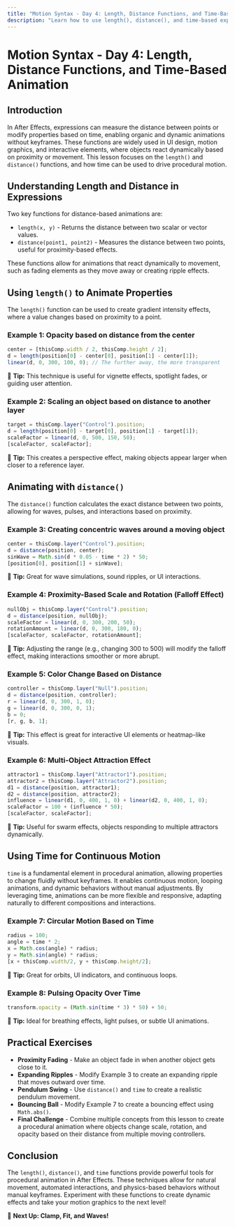 ```yaml
---
title: "Motion Syntax - Day 4: Length, Distance Functions, and Time-Based Animation"
description: "Learn how to use length(), distance(), and time-based expressions in After Effects for dynamic, procedural animation."
---
```


# Motion Syntax - Day 4: Length, Distance Functions, and Time-Based Animation

## Introduction

In After Effects, expressions can measure the distance between points or modify properties based on time, enabling organic and dynamic animations without keyframes. These functions are widely used in UI design, motion graphics, and interactive elements, where objects react dynamically based on proximity or movement. This lesson focuses on the `length()` and `distance()` functions, and how time can be used to drive procedural motion.

## Understanding Length and Distance in Expressions

Two key functions for distance-based animations are:

- `length(x, y)` - Returns the distance between two scalar or vector values.
- `distance(point1, point2)` - Measures the distance between two points, useful for proximity-based effects.

These functions allow for animations that react dynamically to movement, such as fading elements as they move away or creating ripple effects.

## Using `length()` to Animate Properties

The `length()` function can be used to create gradient intensity effects, where a value changes based on proximity to a point.

### Example 1: Opacity based on distance from the center

```javascript
center = [thisComp.width / 2, thisComp.height / 2];
d = length(position[0] - center[0], position[1] - center[1]);
linear(d, 0, 300, 100, 0); // The further away, the more transparent
```

📌 **Tip:** This technique is useful for vignette effects, spotlight fades, or guiding user attention.

### Example 2: Scaling an object based on distance to another layer

```javascript
target = thisComp.layer("Control").position;
d = length(position[0] - target[0], position[1] - target[1]);
scaleFactor = linear(d, 0, 500, 150, 50);
[scaleFactor, scaleFactor];
```

📌 **Tip:** This creates a perspective effect, making objects appear larger when closer to a reference layer.

## Animating with `distance()`

The `distance()` function calculates the exact distance between two points, allowing for waves, pulses, and interactions based on proximity.

### Example 3: Creating concentric waves around a moving object

```javascript
center = thisComp.layer("Control").position;
d = distance(position, center);
sinWave = Math.sin(d * 0.05 - time * 2) * 50;
[position[0], position[1] + sinWave];
```

📌 **Tip:** Great for wave simulations, sound ripples, or UI interactions.

### Example 4: Proximity-Based Scale and Rotation (Falloff Effect)

```javascript
nullObj = thisComp.layer("Control").position;
d = distance(position, nullObj);
scaleFactor = linear(d, 0, 300, 200, 50);
rotationAmount = linear(d, 0, 300, 180, 0);
[scaleFactor, scaleFactor, rotationAmount];
```

📌 **Tip:** Adjusting the range (e.g., changing 300 to 500) will modify the falloff effect, making interactions smoother or more abrupt.

### Example 5: Color Change Based on Distance

```javascript
controller = thisComp.layer("Null").position;
d = distance(position, controller);
r = linear(d, 0, 300, 1, 0);
g = linear(d, 0, 300, 0, 1);
b = 0;
[r, g, b, 1];
```

📌 **Tip:** This effect is great for interactive UI elements or heatmap-like visuals.

### Example 6: Multi-Object Attraction Effect

```javascript
attractor1 = thisComp.layer("Attractor1").position;
attractor2 = thisComp.layer("Attractor2").position;
d1 = distance(position, attractor1);
d2 = distance(position, attractor2);
influence = linear(d1, 0, 400, 1, 0) + linear(d2, 0, 400, 1, 0);
scaleFactor = 100 + (influence * 50);
[scaleFactor, scaleFactor];
```

📌 **Tip:** Useful for swarm effects, objects responding to multiple attractors dynamically.

## Using Time for Continuous Motion

`time` is a fundamental element in procedural animation, allowing properties to change fluidly without keyframes. It enables continuous motion, looping animations, and dynamic behaviors without manual adjustments. By leveraging time, animations can be more flexible and responsive, adapting naturally to different compositions and interactions.

### Example 7: Circular Motion Based on Time

```javascript
radius = 100;
angle = time * 2;
x = Math.cos(angle) * radius;
y = Math.sin(angle) * radius;
[x + thisComp.width/2, y + thisComp.height/2];
```

📌 **Tip:** Great for orbits, UI indicators, and continuous loops.

### Example 8: Pulsing Opacity Over Time

```javascript
transform.opacity = (Math.sin(time * 3) * 50) + 50;
```

📌 **Tip:** Ideal for breathing effects, light pulses, or subtle UI animations.

## Practical Exercises

- **Proximity Fading** - Make an object fade in when another object gets close to it.
- **Expanding Ripples** - Modify Example 3 to create an expanding ripple that moves outward over time.
- **Pendulum Swing** - Use `distance()` and `time` to create a realistic pendulum movement.
- **Bouncing Ball** - Modify Example 7 to create a bouncing effect using `Math.abs()`.
- **Final Challenge** - Combine multiple concepts from this lesson to create a procedural animation where objects change scale, rotation, and opacity based on their distance from multiple moving controllers.

## Conclusion

The `length()`, `distance()`, and `time` functions provide powerful tools for procedural animation in After Effects. These techniques allow for natural movement, automated interactions, and physics-based behaviors without manual keyframes. Experiment with these functions to create dynamic effects and take your motion graphics to the next level!

🚀 **Next Up: Clamp, Fit, and Waves!**
